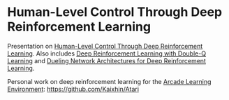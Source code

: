 # Human-Level Control Through Deep Reinforcement Learning

Presentation on [Human-Level Control Through Deep Reinforcement Learning](www.nature.com/articles/nature14236). Also includes [Deep Reinforcement Learning with Double-Q Learning](http://arxiv.org/abs/1509.06461) and [Dueling Network Architectures for Deep Reinforcement Learning](http://arxiv.org/abs/1511.06581).

Personal work on deep reinforcement learning for the [Arcade Learning Environment](http://arxiv.org/abs/1207.4708): https://github.com/Kaixhin/Atari
